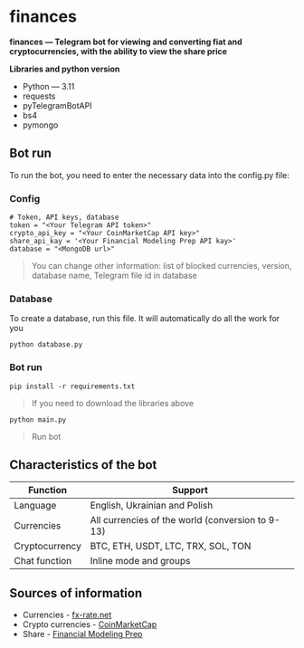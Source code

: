 # finances

**finances — Telegram bot for viewing and converting fiat and cryptocurrencies, with the ability to view the share price**

**Libraries and python version**
  + Python — 3.11
  + requests
  + pyTelegramBotAPI
  + bs4
  + pymongo


## Bot run
To run the bot, you need to enter the necessary data into the config.py file:

### Config
```
# Token, API keys, database
token = "<Your Telegram API token>"
crypto_api_key = "<Your CoinMarketCap API key>"
share_api_kay = '<Your Financial Modeling Prep API kay>'
database = "<MongoDB url>"
```
>You can change other information: list of blocked currencies, version, database name, Telegram file id in database 

### Database 
To create a database, run this file. It will automatically do all the work for you
```
python database.py
```

### Bot run
```
pip install -r requirements.txt
```
>If you need to download the libraries above

```
python main.py
```
>Run bot

## Characteristics of the bot
| Function | Support |
| ------------- | ------------- |
| Language  | English, Ukrainian and Polish |
| Currencies | All currencies of the world (conversion to 9-13) |
| Cryptocurrency | BTC, ETH, USDT, LTC, TRX, SOL, TON |
| Chat function | Inline mode and groups |

## Sources of information
  + Currencies - [fx-rate.net](https://fx-rate.net)
  + Crypto currencies - [CoinMarketCap](https://coinmarketcap.com/)
  + Share - [Financial Modeling Prep](https://site.financialmodelingprep.com/)
